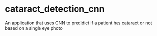 # cataract_detection_cnn
An application that uses CNN to predidict if a patient has cataract or not based on a single eye photo
